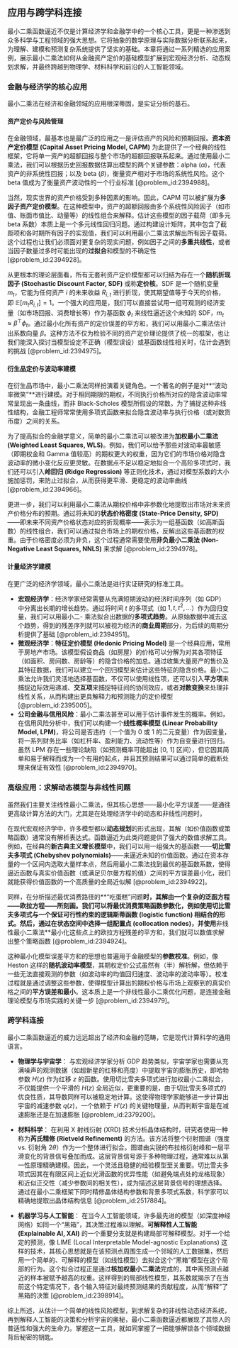 ## 应用与跨学科连接

最小二乘函数逼近不仅是计算经济学和金融学中的一个核心工具，更是一种渗透到众多科学与工程领域的强大思想。它将抽象的数学原理与实际数据分析联系起来，为理解、建模和预测复杂系统提供了坚实的基础。本章将通过一系列精选的应用案例，展示最小二乘法如何从金融资产定价的基础模型扩展到宏观经济分析、动态规划求解，并最终跨越到物理学、材料科学和前沿的人工智能领域。

### 金融与经济学的核心应用

最小二乘法在经济和金融领域的应用根深蒂固，是实证分析的基石。

#### 资产定价与风险管理

在金融领域，最基本也是最广泛的应用之一是评估资产的风险和预期回报。**资本资产定价模型 (Capital Asset Pricing Model, CAPM)** 为此提供了一个经典的线性框架，它将单一资产的超额回报与整个市场的超额回报联系起来。通过使用最小二乘法，我们可以根据历史回报数据估算出模型的两个关键参数：alpha ($\alpha$)，代表资产的非系统性回报；以及 beta ($\beta$)，衡量资产相对于市场的系统性风险。这个 beta 值成为了衡量资产波动性的一个行业标准 [@problem_id:2394988]。

当然，现实世界的资产价格受到多种因素的影响。因此，CAPM 可以被扩展为**多因子资产定价模型**。在这种模型中，资产的超额回报由多个系统性风险因子（如市值、账面市值比、动量等）的线性组合来解释。估计这些模型的因子载荷（即多元 beta 系数）本质上是一个多元线性回归问题。通过构建设计矩阵，其中包含了截距项和各时期所有因子的实现值，我们可以利用最小二乘法求解出所有因子载荷。这个过程也让我们必须面对更复杂的现实问题，例如因子之间的**多重共线性**，或者当因子数量过多时可能出现的**过拟合**和模型的不确定性 [@problem_id:2394928]。

从更根本的理论层面看，所有无套利资产定价模型都可以归结为存在一个**随机折现因子 (Stochastic Discount Factor, SDF)** 或称**定价核**。SDF 是一个随机变量 $m_t$，它能为任何资产 $i$ 的未来收益 $R_{i,t}$ 进行折现，使其期望值等于今天的价格，即 $\mathbb{E}[m_t R_{i,t}] = 1$。一个强大的应用是，我们可以直接尝试用一组可观测的经济变量（如市场回报、消费增长等）作为基函数 $\phi_t$ 来线性逼近这个未知的 SDF，$m_t \approx \beta^\top \phi_t$。通过最小化所有资产的定价误差的平方和，我们可以用最小二乘法估计出系数向量 $\beta$。这种方法不仅为检验不同的资产定价理论提供了统一的框架，也让我们能深入探讨当模型设定不正确（模型误设）或基函数线性相关时，估计会遇到的挑战 [@problem_id:2394975]。

#### 衍生品定价与波动率建模

在衍生品市场中，最小二乘法同样扮演着关键角色。一个著名的例子是对**“波动率微笑”**进行建模。对于相同期限的期权，不同执行价格所对应的隐含波动率常常呈现出一条曲线，而非 Black-Scholes 模型所假设的常数。为了捕捉这种非线性结构，金融工程师常常使用多项式函数来拟合隐含波动率与执行价格（或对数货币度）之间的关系。

为了提高拟合的金融学意义，简单的最小二乘法可以被改进为**加权最小二乘法 (Weighted Least Squares, WLS)**。例如，我们可以给予那些对波动率最敏感（即期权金和 Gamma 值较高）的期权更大的权重，因为它们的市场价格对隐含波动率的微小变化反应更灵敏。在数据点不足以稳定地拟合一个高阶多项式时，我们还可以引入**岭回归 (Ridge Regression)** 等正则化技术，通过对模型系数的大小施加惩罚，来防止过拟合，从而获得更平滑、更稳定的波动率曲线 [@problem_id:2394966]。

更进一步，我们可以利用最小二乘法从期权价格中非参数化地提取出市场对未来资产价格分布的预期。通过将未知的**状态价格密度 (State-Price Density, SPD)**——即未来不同资产价格状态对应的折现概率——表示为一组基函数（如高斯函数）的线性组合，我们可以通过拟合市场上的期权价格，反解出这些基函数的权重。由于价格密度必须为非负，这个过程通常需要使用**非负最小二乘法 (Non-Negative Least Squares, NNLS)** 来求解 [@problem_id:2394978]。

#### 计量经济学建模

在更广泛的经济学领域，最小二乘法是进行实证研究的标准工具。
-   **宏观经济学**：经济学家经常需要从充满短期波动的经济时间序列（如 GDP）中分离出长期的增长趋势。通过将时间 $t$ 的多项式（如 $1, t, t^2, \dots$）作为回归变量，我们可以用最小二-   乘法拟合出数据的**多项式趋势**。从原始数据中减去这个趋势，得到的残差序列就可以被视为经济的**商业周期**部分，为后续的周期分析提供了基础 [@problem_id:2394951]。
-   **微观经济学**：**特征定价模型 (Hedonic Pricing Model)** 是一个经典应用，常用于房地产市场。该模型假设商品（如房屋）的价格可以分解为对其各项特征（如面积、房间数、房龄等）的隐含价格的加总。通过收集大量房产的售价及其特征数据，我们可以建立一个回归模型来估计这些特征的隐含价格。最小二乘法允许我们灵活地选择基函数，不仅可以使用线性项，还可以引入**平方项**来捕捉边际效用递减、**交互项**来捕捉特征间的协同效应，或者**对数变换**来处理非线性关系，从而构建出更具解释力和预测能力的定价模型 [@problem_id:2395005]。
-   **公司金融与信用风险**：最小二乘法甚至可以用于估计事件发生的概率。例如，在信用风险分析中，我们可以构建一个**线性概率模型 (Linear Probability Model, LPM)**，将公司是否违约（一个值为 0 或 1 的二元变量）作为因变量，将一系列财务比率（如杠杆率、盈利能力、流动性等）作为自变量进行回归。虽然 LPM 存在一些理论缺陷（如预测概率可能超出 [0, 1] 区间），但它因其简单和易于解释而成为一个有用的起点，并且其预测结果可以通过简单的截断处理来保证有效性 [@problem_id:2394970]。

### 高级应用：求解动态模型与非线性问题

虽然我们主要关注线性最小二乘法，但其核心思想——最小化平方误差——是通往更高级计算方法的大门，尤其是在处理经济学中的动态和非线性问题时。

在现代宏观经济学中，许多模型都以**动态规划**的形式出现，其解（如价值函数或策略函数）通常没有解析表达式。函数逼近为此类问题提供了强大的数值求解工具。例如，在经典的**新古典主义增长模型**中，我们可以用一组强大的基函数——**切比雪夫多项式 (Chebyshev polynomials)**——来逼近未知的价值函数。通过在资本存量的一个区间内选取大量样本点，然后用最小二乘法找到最优的基函数系数，使得逼近函数与真实价值函数（或满足贝尔曼方程的值）之间的平方误差最小化，我们就能获得价值函数的一个高质量的全局近似解 [@problem_id:2394922]。

同样，在分析描述最优消费路径的**“吃蛋糕”问题**时，其解由一个复杂的泛函方程——欧拉方程——所刻画。我们可以将最优消费策略函数参数化，例如使用切比雪夫多项式与一个保证可行性约束的逻辑斯蒂函数 (logistic function) 相结合的形式。然后，通过在状态空间中选择一组配置点 (collocation nodes)，并使用**非线性最小二乘法**最小化这些点上的欧拉方程残差的平方和，我们就可以数值求解出整个策略函数 [@problem_id:2394924]。

这种最小化模型误差平方和的思想也普遍用于金融模型的**参数校准**。例如，像 Heston 这样的**随机波动率模型**，其期权定价公式虽然有（半）解析解，但依赖于一些无法直接观测的参数（如波动率的均值回归速度、波动率的波动率等）。校准过程就是通过调整这些参数，使得模型计算出的期权价格与市场上观察到的真实价格之间的**平方误差和最小**。这本质上是一个非线性最小二乘优化问题，是连接金融理论模型与市场实践的关键一步 [@problem_id:2394979]。

### 跨学科连接

最小二乘函数逼近的威力远远超出了经济和金融的范畴，它是现代计算科学的通用语言。

-   **物理学与宇宙学**： 与宏观经济学家分析 GDP 趋势类似，宇宙学家也需要从充满噪声的观测数据（如超新星的红移和亮度）中提取宇宙的膨胀历史，即哈勃参数 $H(z)$ 作为红移 $z$ 的函数。使用切比雪夫多项式进行加权最小二乘拟合，不仅能提供一个平滑的 $H(z)$ 全局近似，更重要的是，由于切比雪夫多项式的优良性质，其导数同样可以被稳定地计算。这使得物理学家能够进一步计算出宇宙的减速参数 $q(z)$，一个依赖于 $H'(z)$ 的关键物理量，从而判断宇宙是在减速膨胀还是在加速膨胀 [@problem_id:2379200]。

-   **材料科学**： 在利用 X 射线衍射 (XRD) 技术分析晶体结构时，研究者使用一种称为**芮氏精修 (Rietveld Refinement)** 的方法。该方法将整个衍射图谱（强度 vs. 衍射角 $2\theta$）作为一个整体进行拟合。图谱由尖锐的布拉格衍射峰和一层平滑变化的背景信号叠加而成。这层背景信号源于多种物理过程，通常难以从第一性原理精确建模。因此，一个灵活且稳健的经验模型至关重要。切比雪夫多项式因其在有限区间上近似光滑函数的优异性能（如避免端点处的龙格现象）和近似正交性（减少参数间的相关性），成为描述这层背景信号的理想选择。通过在最小二乘框架下同时精修晶体结构参数和背景多项式系数，科学家可以精确地提取出晶体结构信息 [@problem_id:2517884]。

-   **机器学习与人工智能**： 在当今人工智能领域，许多最先进的模型（如深度神经网络）如同一个“黑箱”，其决策过程难以理解。**可解释性人工智能 (Explainable AI, XAI)** 的一个重要分支就是构建局部可解释模型。对于一个给定的预测，像 LIME (Local Interpretable Model-agnostic Explanations) 这样的技术，其核心思想就是在该预测点周围生成一个邻域的人工数据集，然后用一个简单的、可解释的模型（如线性模型）去拟合这个“黑箱”模型在这个局部的行为。这个拟合过程正是通过**核加权最小二乘法**完成的，其中离预测点越近的样本被赋予越高的权重。这样得到的局部线性模型，其系数就揭示了在当前这个特定情况下，各个输入特征对最终预测结果的贡献程度，从而“解释”了黑箱的决策 [@problem_id:2398914]。

综上所述，从估计一个简单的线性风险模型，到求解复杂的非线性动态经济系统，再到解释人工智能的决策和分析宇宙的奥秘，最小二乘函数逼近都展现了其惊人的普适性和强大的生命力。掌握这一工具，就如同掌握了一把能够解锁各个领域数据背后秘密的钥匙。